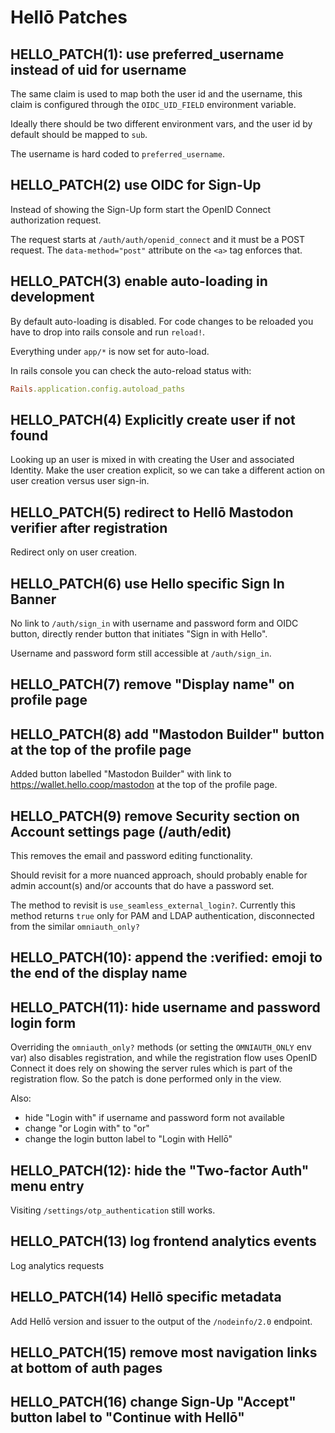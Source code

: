 # Hellō Patches

## HELLO_PATCH(1): use preferred_username instead of uid for username

The same claim is used to map both the user id and the username, this claim is configured through the `OIDC_UID_FIELD`
environment variable.

Ideally there should be two different environment vars, and the user id by default should be mapped to `sub`.

The username is hard coded to `preferred_username`.


## HELLO_PATCH(2) use OIDC for Sign-Up

Instead of showing the Sign-Up form start the OpenID Connect authorization request.

The request starts at `/auth/auth/openid_connect` and it must be a POST request. The `data-method="post"` attribute on
the `<a>` tag enforces that.


## HELLO_PATCH(3) enable auto-loading in development

By default auto-loading is disabled. For code changes to be reloaded you have to drop into rails console and run
`reload!`.

Everything under `app/*` is now set for auto-load.

In rails console you can check the auto-reload status with:
```ruby
Rails.application.config.autoload_paths
```


## HELLO_PATCH(4) Explicitly create user if not found

Looking up an user is mixed in with creating the User and associated Identity. Make the user creation explicit, so we
can take a different action on user creation versus user sign-in.


## HELLO_PATCH(5) redirect to Hellō Mastodon verifier after registration

Redirect only on user creation.


## HELLO_PATCH(6) use Hello specific Sign In Banner

No link to `/auth/sign_in` with username and password form and OIDC button, directly render button that initiates 
"Sign in with Hello".

Username and password form still accessible at `/auth/sign_in`.

## HELLO_PATCH(7) remove "Display name" on profile page

## HELLO_PATCH(8) add "Mastodon Builder" button at the top of the profile page

Added button labelled "Mastodon Builder" with link to https://wallet.hello.coop/mastodon at the top of the profile page.

## HELLO_PATCH(9) remove Security section on Account settings page (/auth/edit)

This removes the email and password editing functionality.

Should revisit for a more nuanced approach, should probably enable for admin account(s) and/or accounts that do have a
password set.

The method to revisit is `use_seamless_external_login?`. Currently this method returns `true` only for PAM and LDAP
authentication, disconnected from the similar `omniauth_only?`

## HELLO_PATCH(10): append the :verified: emoji to the end of the display name

## HELLO_PATCH(11): hide username and password login form

Overriding the `omniauth_only?` methods (or setting the `OMNIAUTH_ONLY` env var) also disables registration, and while
the  registration flow uses OpenID Connect it does rely on showing the server rules which is part of the registration
flow. So the patch is done performed only in the view.

Also:
* hide "Login with" if username and password form not available
* change "or Login with" to "or"
* change the login button label to "Login with Hellō"

## HELLO_PATCH(12): hide the "Two-factor Auth" menu entry

Visiting `/settings/otp_authentication` still works.

## HELLO_PATCH(13) log frontend analytics events

Log analytics requests

## HELLO_PATCH(14) Hellō specific metadata

Add Hellō version and issuer to the output of the `/nodeinfo/2.0` endpoint.

## HELLO_PATCH(15) remove most navigation links at bottom of auth pages

## HELLO_PATCH(16) change Sign-Up "Accept" button label to "Continue with Hellō"
